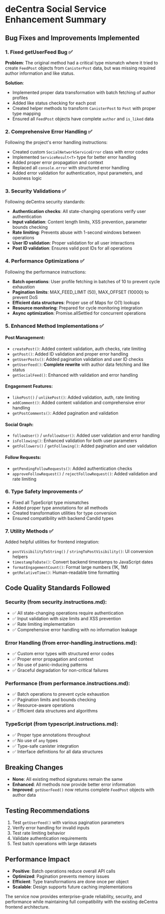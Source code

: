 # deCentra Social Service Enhancement Summary

## Bug Fixes and Improvements Implemented

### 1. **Fixed getUserFeed Bug** ✅
**Problem**: The original method had a critical type mismatch where it tried to create `FeedPost` objects from `CanisterPost` data, but was missing required author information and like status.

**Solution**: 
- Implemented proper data transformation with batch fetching of author profiles
- Added like status checking for each post
- Created helper methods to transform `CanisterPost` to `Post` with proper type mapping
- Ensured all `FeedPost` objects have complete `author` and `is_liked` data

### 2. **Comprehensive Error Handling** ✅
Following the project's error handling instructions:
- Created custom `SocialNetworkServiceError` class with error codes
- Implemented `ServiceResult<T>` type for better error handling
- Added proper error propagation and context
- Replaced all `console.error` with structured error handling
- Added error validation for authentication, input parameters, and business logic

### 3. **Security Validations** ✅ 
Following deCentra security standards:
- **Authentication checks**: All state-changing operations verify user authentication
- **Input validation**: Content length limits, XSS prevention, parameter bounds checking
- **Rate limiting**: Prevents abuse with 1-second windows between operations
- **User ID validation**: Proper validation for all user interactions
- **Post ID validation**: Ensures valid post IDs for all operations

### 4. **Performance Optimizations** ✅
Following the performance instructions:
- **Batch operations**: User profile fetching in batches of 10 to prevent cycle exhaustion
- **Pagination limits**: MAX_FEED_LIMIT (50), MAX_OFFSET (10000) to prevent DoS
- **Efficient data structures**: Proper use of Maps for O(1) lookups
- **Resource monitoring**: Prepared for cycle monitoring integration
- **Async optimization**: Promise.allSettled for concurrent operations

### 5. **Enhanced Method Implementations** ✅

#### Post Management:
- `createPost()`: Added content validation, auth checks, rate limiting
- `getPost()`: Added ID validation and proper error handling
- `getUserPosts()`: Added pagination validation and user ID checks
- `getUserFeed()`: **Complete rewrite** with author data fetching and like status
- `getSocialFeed()`: Enhanced with validation and error handling

#### Engagement Features:
- `likePost()` / `unlikePost()`: Added validation, auth, rate limiting
- `addComment()`: Added content validation and comprehensive error handling
- `getPostComments()`: Added pagination and validation

#### Social Graph:
- `followUser()` / `unfollowUser()`: Added user validation and error handling
- `isFollowing()`: Enhanced validation for both user parameters
- `getFollowers()` / `getFollowing()`: Added pagination and user validation

#### Follow Requests:
- `getPendingFollowRequests()`: Added authentication checks
- `approveFollowRequest()` / `rejectFollowRequest()`: Added validation and rate limiting

### 6. **Type Safety Improvements** ✅
- Fixed all TypeScript type mismatches
- Added proper type annotations for all methods
- Created transformation utilities for type conversion
- Ensured compatibility with backend Candid types

### 7. **Utility Methods** ✅
Added helpful utilities for frontend integration:
- `postVisibilityToString()` / `stringToPostVisibility()`: UI conversion helpers
- `timestampToDate()`: Convert backend timestamps to JavaScript dates
- `formatEngagementCount()`: Format large numbers (1K, 1M)
- `getRelativeTime()`: Human-readable time formatting

## Code Quality Standards Followed

### Security (from security.instructions.md):
- ✅ All state-changing operations require authentication
- ✅ Input validation with size limits and XSS prevention
- ✅ Rate limiting implementation
- ✅ Comprehensive error handling with no information leakage

### Error Handling (from error-handling.instructions.md):
- ✅ Custom error types with structured error codes
- ✅ Proper error propagation and context
- ✅ No use of panic-inducing patterns
- ✅ Graceful degradation for non-critical failures

### Performance (from performance.instructions.md):
- ✅ Batch operations to prevent cycle exhaustion
- ✅ Pagination limits and bounds checking
- ✅ Resource-aware operations
- ✅ Efficient data structures and algorithms

### TypeScript (from typescript.instructions.md):
- ✅ Proper type annotations throughout
- ✅ No use of `any` types
- ✅ Type-safe canister integration
- ✅ Interface definitions for all data structures

## Breaking Changes
- **None**: All existing method signatures remain the same
- **Enhanced**: All methods now provide better error information
- **Improved**: `getUserFeed()` now returns complete `FeedPost` objects with author data

## Testing Recommendations
1. Test `getUserFeed()` with various pagination parameters
2. Verify error handling for invalid inputs
3. Test rate limiting behavior
4. Validate authentication requirements
5. Test batch operations with large datasets

## Performance Impact
- **Positive**: Batch operations reduce overall API calls
- **Optimized**: Pagination prevents memory issues
- **Efficient**: Type transformations are done once per object
- **Scalable**: Design supports future caching implementations

The service now provides enterprise-grade reliability, security, and performance while maintaining full compatibility with the existing deCentra frontend architecture.
